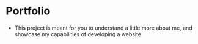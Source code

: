 # Portfolio
- This project is meant for you to understand a little more about me, and showcase my capabilities of developing a website
